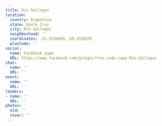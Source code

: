 ```yaml
---
title: Rio Gallegos
location:
  country: Argentina
  state: Santa Cruz
  city: Rio Gallegos
  neighborhood: ''
  coordinates: -51.6230485,-69.2168291
  plusCode: ''
social:
  name: Facebook page
  URL: https://www.facebook.com/groups/free.code.camp.Rio.Gallegos
chat:
  name: ''
  URL: ''
event:
  name: ''
  URL: ''
leaders:
- name: ''
  URL: ''
photos:
  old: ''
  cover: ''
---
```

